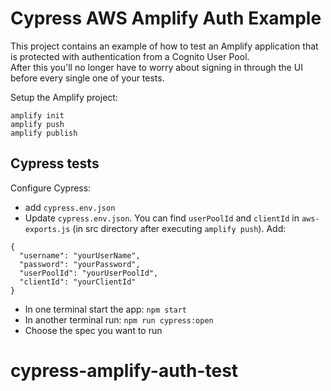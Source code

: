 # Cypress AWS Amplify Auth Example

This project contains an example of how to test an Amplify application that is protected with authentication from a Cognito User Pool.  
After this you'll no longer have to worry about signing in through the UI before every single one of your tests.

Setup the Amplify project:

```
amplify init
amplify push
amplify publish
```

## Cypress tests

Configure Cypress:

- add `cypress.env.json`
- Update `cypress.env.json`.
  You can find `userPoolId` and `clientId` in `aws-exports.js` (in src directory after executing `amplify push`).
  Add:

```
{
  "username": "yourUserName",
  "password": "yourPassword",
  "userPoolId": "yourUserPoolId",
  "clientId": "yourClientId"
}

```

- In one terminal start the app: `npm start`
- In another terminal run: `npm run cypress:open`
- Choose the spec you want to run
# cypress-amplify-auth-test
